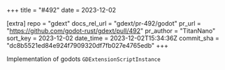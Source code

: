 +++
title = "#492"
date = 2023-12-02

[extra]
repo = "gdext"
docs_rel_url = "gdext/pr-492/godot"
pr_url = "https://github.com/godot-rust/gdext/pull/492"
pr_author = "TitanNano"
sort_key = 2023-12-02
date_time = 2023-12-02T15:34:36Z
commit_sha = "dc8b5521ed84e924f7909320df7fb027e4765edb"
+++

Implementation of godots `GDExtensionScriptInstance`
